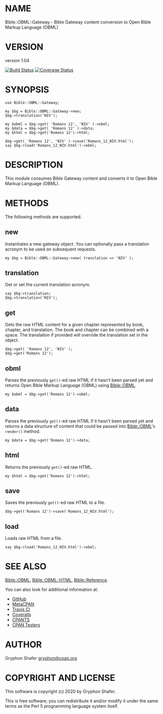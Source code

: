 # NAME

Bible::OBML::Gateway - Bible Gateway content conversion to Open Bible Markup Language (OBML)

# VERSION

version 1.04

[![Build Status](https://travis-ci.org/gryphonshafer/Bible-OBML-Gateway.svg)](https://travis-ci.org/gryphonshafer/Bible-OBML-Gateway)
[![Coverage Status](https://coveralls.io/repos/gryphonshafer/Bible-OBML-Gateway/badge.png)](https://coveralls.io/r/gryphonshafer/Bible-OBML-Gateway)

# SYNOPSIS

    use Bible::OBML::Gateway;

    my $bg = Bible::OBML::Gateway->new;
    $bg->translation('NIV');

    my $obml = $bg->get( 'Romans 12', 'NIV' )->obml;
    my $data = $bg->get( 'Romans 12' )->data;
    my $html = $bg->get('Romans 12')->html;

    $bg->get( 'Romans 12', 'NIV' )->save('Romans_12_NIV.html');
    say $bg->load('Romans_12_NIV.html')->obml;

# DESCRIPTION

This module consumes Bible Gateway content and converts it to Open Bible Markup
Language (OBML).

# METHODS

The following methods are supported.

## new

Instantiates a new gateway object. You can optionally pass a translation
acronym to be used on subsequent requests.

    my $bg = Bible::OBML::Gateway->new( translation => 'NIV' );

## translation

Get or set the current translation acronym.

    say $bg->translation;
    $bg->translation('NIV');

## get

Gets the raw HTML content for a given chapter represented by book, chapter,
and translation. The book and chapter can be combined with a space. The
translation if provided will override the translation set in the object.

    $bg->get( 'Romans 12', 'NIV' );
    $bg->get('Romans 12');

## obml

Parses the previously `get()`-ed raw HTML if it hasn't been parsed yet and
returns Open Bible Markup Language (OBML) using [Bible::OBML](https://metacpan.org/pod/Bible%3A%3AOBML).

    my $obml = $bg->get('Romans 12')->obml;

## data

Parses the previously `get()`-ed raw HTML if it hasn't been parsed yet and
returns a data structure of content that could be passed into [Bible::OBML](https://metacpan.org/pod/Bible%3A%3AOBML)'s
`render()` method.

    my $data = $bg->get('Romans 12')->data;

## html

Returns the previously `get()`-ed raw HTML.

    my $html = $bg->get('Romans 12')->html;

## save

Saves the previously `get()`-ed raw HTML to a file.

    $bg->get('Romans 12')->save('Romans_12_NIV.html');

## load

Loads raw HTML from a file.

    say $bg->load('Romans_12_NIV.html')->obml;

# SEE ALSO

[Bible::OBML](https://metacpan.org/pod/Bible%3A%3AOBML), [Bible::OBML::HTML](https://metacpan.org/pod/Bible%3A%3AOBML%3A%3AHTML), [Bible::Reference](https://metacpan.org/pod/Bible%3A%3AReference).

You can also look for additional information at:

- [GitHub](https://github.com/gryphonshafer/Bible-OBML-Gateway)
- [MetaCPAN](https://metacpan.org/pod/Bible::OBML::Gateway)
- [Travis CI](https://travis-ci.org/gryphonshafer/Bible-OBML-Gateway)
- [Coveralls](https://coveralls.io/r/gryphonshafer/Bible-OBML-Gateway)
- [CPANTS](http://cpants.cpanauthors.org/dist/Bible-OBML-Gateway)
- [CPAN Testers](http://www.cpantesters.org/distro/B/Bible-OBML-Gateway.html)

# AUTHOR

Gryphon Shafer <gryphon@cpan.org>

# COPYRIGHT AND LICENSE

This software is copyright (c) 2020 by Gryphon Shafer.

This is free software; you can redistribute it and/or modify it under
the same terms as the Perl 5 programming language system itself.
